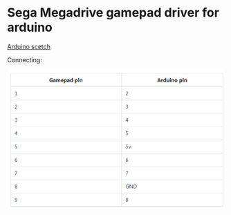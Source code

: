 # Sega Megadrive gamepad driver for arduino

[Arduino scetch](Arduino_project)

Connecting:

![alt text](docs/0pV605n[1].png "Описание будет тут")

